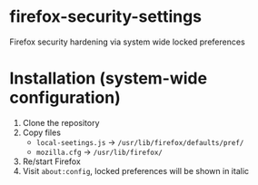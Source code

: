 # firefox-security-settings
Firefox security hardening via system wide locked preferences

# Installation (system-wide configuration)
1) Clone the repository
2) Copy files
	- `local-seetings.js` -> `/usr/lib/firefox/defaults/pref/`
	- `mozilla.cfg` -> `/usr/lib/firefox/`
3) Re/start Firefox
4) Visit `about:config`, locked preferences will be shown in italic
